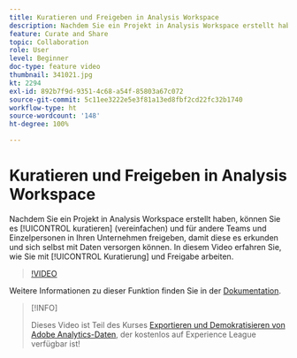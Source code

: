 ```yaml
---
title: Kuratieren und Freigeben in Analysis Workspace
description: Nachdem Sie ein Projekt in Analysis Workspace erstellt haben, können Sie es kuratieren (vereinfachen) und für andere Teams und Einzelpersonen in Ihren Unternehmen freigeben, damit diese es erkunden und sich selbst mit Daten versorgen können. In diesem Video erfahren Sie, wie Sie mit Kuratierung und Freigabe arbeiten.
feature: Curate and Share
topic: Collaboration
role: User
level: Beginner
doc-type: feature video
thumbnail: 341021.jpg
kt: 2294
exl-id: 892b7f9d-9351-4c68-a54f-85803a67c072
source-git-commit: 5c11ee3222e5e3f81a13ed8fbf2cd22fc32b1740
workflow-type: ht
source-wordcount: '148'
ht-degree: 100%

---
```


# Kuratieren und Freigeben in Analysis Workspace

Nachdem Sie ein Projekt in Analysis Workspace erstellt haben, können Sie es [!UICONTROL kuratieren] (vereinfachen) und für andere Teams und Einzelpersonen in Ihren Unternehmen freigeben, damit diese es erkunden und sich selbst mit Daten versorgen können. In diesem Video erfahren Sie, wie Sie mit [!UICONTROL Kuratierung] und Freigabe arbeiten.

>[!VIDEO](https://video.tv.adobe.com/v/341021/?quality=12&learn=on)

Weitere Informationen zu dieser Funktion finden Sie in der [Dokumentation](https://experienceleague.adobe.com/docs/analytics/analyze/analysis-workspace/curate-share/curate.html?lang=de).

>[!INFO]
>
> Dieses Video ist Teil des Kurses [Exportieren und Demokratisieren von Adobe Analytics-Daten](https://experienceleague.adobe.com/?recommended=Analytics-A-1-2022.1.democratizing&amp;lang=de), der kostenlos auf Experience League verfügbar ist!